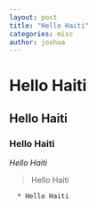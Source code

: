 ```yaml
---
layout: post
title: "Hello Haiti"
categories: misc
author: joshua
---
```


# Hello Haiti
## Hello Haiti
### Hello Haiti
*Hello Haiti*
> Hello Haiti

      * Hello Haiti
